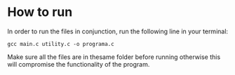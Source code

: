 # How to run
In order to run the files in conjunction, run the following line in your terminal:
```
gcc main.c utility.c -o programa.c
```

Make sure all the files are in thesame folder before running otherwise this will compromise the functionality of the program.



